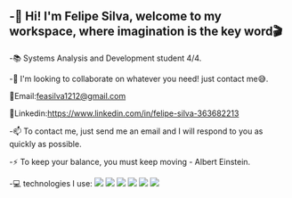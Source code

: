 -👋 Hi! I'm Felipe Silva, welcome to my workspace, where imagination is the key word🎬
----------------------------------------------------------------------------------------------
-📚 Systems Analysis and Development student 4/4.

-🔎 I'm looking to collaborate on whatever you need! just contact me😅.

 📩Email:feasilva1212@gmail.com
 
 📌Linkedin:https://www.linkedin.com/in/felipe-silva-363682213

-📫 To contact me, just send me an email and I will respond to you as quickly as possible.

-⚡ To keep your balance, you must keep moving - Albert Einstein.

-💻 technologies I use:
![](https://img.shields.io/badge/-HTML-FF0000) ![]((https://img.shields.io/badge/-Python-006400)) ![](https://img.shields.io/badge/-CSS-ADD8E6) ![](https://img.shields.io/badge/-Javascript-FFFF00) ![](https://img.shields.io/badge/-C-ffb6c1) ![](https://img.shields.io/badge/-Mysql-9ACD32)


